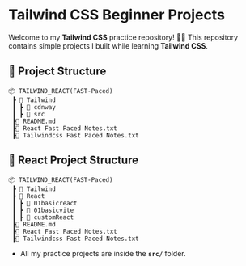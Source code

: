 # Tailwind CSS Beginner Projects

Welcome to my **Tailwind CSS** practice repository! 🎨🚀 This repository contains simple projects I built while learning **Tailwind CSS**.

## 📂 Project Structure

```
📦 TAILWIND_REACT(FAST-Paced)
 ┣ 📂 Tailwind
 ┃ ┣ 📂 cdnway
 ┃ ┣ 📂 src
 ┣📜 README.md
 ┣📜 React Fast Paced Notes.txt
 ┣📜 Tailwindcss Fast Paced Notes.txt
```


## 📂 React Project Structure

```
📦 TAILWIND_REACT(FAST-Paced)
 ┣ 📂 Tailwind
 ┣ 📂 React
 ┃ ┣ 📂 01basicreact
 ┃ ┣ 📂 01basicvite
 ┃ ┣ 📂 customReact
 ┣📜 README.md
 ┣📜 React Fast Paced Notes.txt
 ┣📜 Tailwindcss Fast Paced Notes.txt
```

- All my practice projects are inside the **`src/`** folder.
